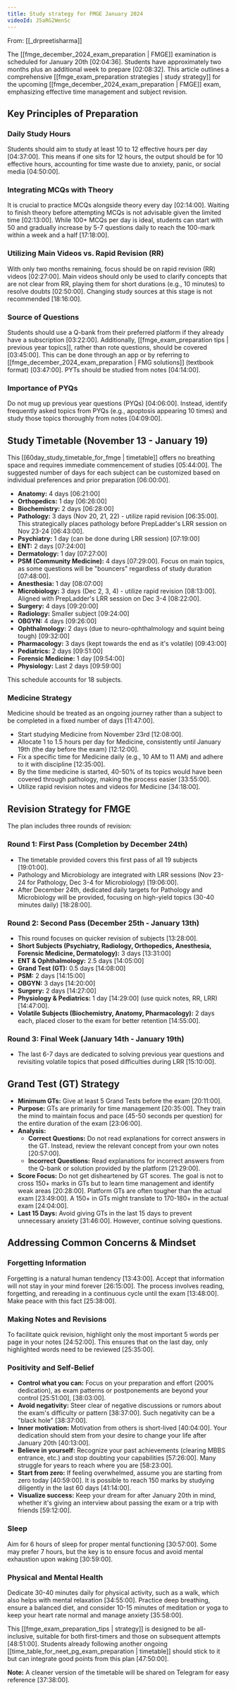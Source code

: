 ```yaml
---
title: Study strategy for FMGE January 2024
videoId: J5aRG2WenSc
---
```


From: [[_drpreetisharma]] <br/> 

The [[fmge_december_2024_exam_preparation | FMGE]] examination is scheduled for January 20th <a class="yt-timestamp" data-t="02:04:36">[02:04:36]</a>. Students have approximately two months plus an additional week to prepare <a class="yt-timestamp" data-t="02:08:32">[02:08:32]</a>. This article outlines a comprehensive [[fmge_exam_preparation strategies | study strategy]] for the upcoming [[fmge_december_2024_exam_preparation | FMGE]] exam, emphasizing effective time management and subject revision.

## Key Principles of Preparation

### Daily Study Hours
Students should aim to study at least 10 to 12 effective hours per day <a class="yt-timestamp" data-t="04:37:00">[04:37:00]</a>. This means if one sits for 12 hours, the output should be for 10 effective hours, accounting for time waste due to anxiety, panic, or social media <a class="yt-timestamp" data-t="04:50:00">[04:50:00]</a>.

### Integrating MCQs with Theory
It is crucial to practice MCQs alongside theory every day <a class="yt-timestamp" data-t="02:14:00">[02:14:00]</a>. Waiting to finish theory before attempting MCQs is not advisable given the limited time <a class="yt-timestamp" data-t="02:13:00">[02:13:00]</a>. While 100+ MCQs per day is ideal, students can start with 50 and gradually increase by 5-7 questions daily to reach the 100-mark within a week and a half <a class="yt-timestamp" data-t="17:18:00">[17:18:00]</a>.

### Utilizing Main Videos vs. Rapid Revision (RR)
With only two months remaining, focus should be on rapid revision (RR) videos <a class="yt-timestamp" data-t="02:27:00">[02:27:00]</a>. Main videos should only be used to clarify concepts that are not clear from RR, playing them for short durations (e.g., 10 minutes) to resolve doubts <a class="yt-timestamp" data-t="02:50:00">[02:50:00]</a>. Changing study sources at this stage is not recommended <a class="yt-timestamp" data-t="18:16:00">[18:16:00]</a>.

### Source of Questions
Students should use a Q-bank from their preferred platform if they already have a subscription <a class="yt-timestamp" data-t="03:22:00">[03:22:00]</a>. Additionally, [[fmge_exam_preparation tips | previous year topics]], rather than rote questions, should be covered <a class="yt-timestamp" data-t="03:45:00">[03:45:00]</a>. This can be done through an app or by referring to [[fmge_december_2024_exam_preparation | FMG solutions]] (textbook format) <a class="yt-timestamp" data-t="03:47:00">[03:47:00]</a>. PYTs should be studied from notes <a class="yt-timestamp" data-t="04:14:00">[04:14:00]</a>.

### Importance of PYQs
Do not mug up previous year questions (PYQs) <a class="yt-timestamp" data-t="04:06:00">[04:06:00]</a>. Instead, identify frequently asked topics from PYQs (e.g., apoptosis appearing 10 times) and study those topics thoroughly from notes <a class="yt-timestamp" data-t="04:09:00">[04:09:00]</a>.

## Study Timetable (November 13 - January 19)
This [[60day_study_timetable_for_fmge | timetable]] offers no breathing space and requires immediate commencement of studies <a class="yt-timestamp" data-t="05:44:00">[05:44:00]</a>. The suggested number of days for each subject can be customized based on individual preferences and prior preparation <a class="yt-timestamp" data-t="06:00:00">[06:00:00]</a>.

*   **Anatomy:** 4 days <a class="yt-timestamp" data-t="06:21:00">[06:21:00]</a>
*   **Orthopedics:** 1 day <a class="yt-timestamp" data-t="06:26:00">[06:26:00]</a>
*   **Biochemistry:** 2 days <a class="yt-timestamp" data-t="06:28:00">[06:28:00]</a>
*   **Pathology:** 3 days (Nov 20, 21, 22) - utilize rapid revision <a class="yt-timestamp" data-t="06:35:00">[06:35:00]</a>. This strategically places pathology before PrepLadder's LRR session on Nov 23-24 <a class="yt-timestamp" data-t="06:43:00">[06:43:00]</a>.
*   **Psychiatry:** 1 day (can be done during LRR session) <a class="yt-timestamp" data-t="07:19:00">[07:19:00]</a>
*   **ENT:** 2 days <a class="yt-timestamp" data-t="07:24:00">[07:24:00]</a>
*   **Dermatology:** 1 day <a class="yt-timestamp" data-t="07:27:00">[07:27:00]</a>
*   **PSM (Community Medicine):** 4 days <a class="yt-timestamp" data-t="07:29:00">[07:29:00]</a>. Focus on main topics, as some questions will be "bouncers" regardless of study duration <a class="yt-timestamp" data-t="07:48:00">[07:48:00]</a>.
*   **Anesthesia:** 1 day <a class="yt-timestamp" data-t="08:07:00">[08:07:00]</a>
*   **Microbiology:** 3 days (Dec 2, 3, 4) - utilize rapid revision <a class="yt-timestamp" data-t="08:13:00">[08:13:00]</a>. Aligned with PrepLadder's LRR session on Dec 3-4 <a class="yt-timestamp" data-t="08:22:00">[08:22:00]</a>.
*   **Surgery:** 4 days <a class="yt-timestamp" data-t="09:20:00">[09:20:00]</a>
*   **Radiology:** Smaller subject <a class="yt-timestamp" data-t="09:24:00">[09:24:00]</a>
*   **OBGYN:** 4 days <a class="yt-timestamp" data-t="09:26:00">[09:26:00]</a>
*   **Ophthalmology:** 2 days (due to neuro-ophthalmology and squint being tough) <a class="yt-timestamp" data-t="09:32:00">[09:32:00]</a>
*   **Pharmacology:** 3 days (kept towards the end as it's volatile) <a class="yt-timestamp" data-t="09:43:00">[09:43:00]</a>
*   **Pediatrics:** 2 days <a class="yt-timestamp" data-t="09:51:00">[09:51:00]</a>
*   **Forensic Medicine:** 1 day <a class="yt-timestamp" data-t="09:54:00">[09:54:00]</a>
*   **Physiology:** Last 2 days <a class="yt-timestamp" data-t="09:59:00">[09:59:00]</a>

This schedule accounts for 18 subjects.

### Medicine Strategy
Medicine should be treated as an ongoing journey rather than a subject to be completed in a fixed number of days <a class="yt-timestamp" data-t="11:47:00">[11:47:00]</a>.
*   Start studying Medicine from November 23rd <a class="yt-timestamp" data-t="12:08:00">[12:08:00]</a>.
*   Allocate 1 to 1.5 hours per day for Medicine, consistently until January 19th (the day before the exam) <a class="yt-timestamp" data-t="12:12:00">[12:12:00]</a>.
*   Fix a specific time for Medicine daily (e.g., 10 AM to 11 AM) and adhere to it with discipline <a class="yt-timestamp" data-t="12:35:00">[12:35:00]</a>.
*   By the time medicine is started, 40-50% of its topics would have been covered through pathology, making the process easier <a class="yt-timestamp" data-t="33:55:00">[33:55:00]</a>.
*   Utilize rapid revision notes and videos for Medicine <a class="yt-timestamp" data-t="34:18:00">[34:18:00]</a>.

## Revision Strategy for FMGE

The plan includes three rounds of revision:

### Round 1: First Pass (Completion by December 24th)
*   The timetable provided covers this first pass of all 19 subjects <a class="yt-timestamp" data-t="19:01:00">[19:01:00]</a>.
*   Pathology and Microbiology are integrated with LRR sessions (Nov 23-24 for Pathology, Dec 3-4 for Microbiology) <a class="yt-timestamp" data-t="19:06:00">[19:06:00]</a>.
*   After December 24th, dedicated daily targets for Pathology and Microbiology will be provided, focusing on high-yield topics (30-40 minutes daily) <a class="yt-timestamp" data-t="18:28:00">[18:28:00]</a>.

### Round 2: Second Pass (December 25th - January 13th)
*   This round focuses on quicker revision of subjects <a class="yt-timestamp" data-t="13:28:00">[13:28:00]</a>.
*   **Short Subjects (Psychiatry, Radiology, Orthopedics, Anesthesia, Forensic Medicine, Dermatology):** 3 days <a class="yt-timestamp" data-t="13:31:00">[13:31:00]</a>
*   **ENT & Ophthalmology:** 2.5 days <a class="yt-timestamp" data-t="14:05:00">[14:05:00]</a>
*   **Grand Test (GT):** 0.5 days <a class="yt-timestamp" data-t="14:08:00">[14:08:00]</a>
*   **PSM:** 2 days <a class="yt-timestamp" data-t="14:15:00">[14:15:00]</a>
*   **OBGYN:** 3 days <a class="yt-timestamp" data-t="14:20:00">[14:20:00]</a>
*   **Surgery:** 2 days <a class="yt-timestamp" data-t="14:27:00">[14:27:00]</a>
*   **Physiology & Pediatrics:** 1 day <a class="yt-timestamp" data-t="14:29:00">[14:29:00]</a> (use quick notes, RR, LRR) <a class="yt-timestamp" data-t="14:47:00">[14:47:00]</a>.
*   **Volatile Subjects (Biochemistry, Anatomy, Pharmacology):** 2 days each, placed closer to the exam for better retention <a class="yt-timestamp" data-t="14:55:00">[14:55:00]</a>.

### Round 3: Final Week (January 14th - January 19th)
*   The last 6-7 days are dedicated to solving previous year questions and revisiting volatile topics that posed difficulties during LRR <a class="yt-timestamp" data-t="15:10:00">[15:10:00]</a>.

## Grand Test (GT) Strategy
*   **Minimum GTs:** Give at least 5 Grand Tests before the exam <a class="yt-timestamp" data-t="20:11:00">[20:11:00]</a>.
*   **Purpose:** GTs are primarily for time management <a class="yt-timestamp" data-t="20:35:00">[20:35:00]</a>. They train the mind to maintain focus and pace (45-50 seconds per question) for the entire duration of the exam <a class="yt-timestamp" data-t="23:06:00">[23:06:00]</a>.
*   **Analysis:**
    *   **Correct Questions:** Do not read explanations for correct answers in the GT. Instead, review the relevant concept from your own notes <a class="yt-timestamp" data-t="20:57:00">[20:57:00]</a>.
    *   **Incorrect Questions:** Read explanations for incorrect answers from the Q-bank or solution provided by the platform <a class="yt-timestamp" data-t="21:29:00">[21:29:00]</a>.
*   **Score Focus:** Do not get disheartened by GT scores. The goal is not to cross 150+ marks in GTs but to learn time management and identify weak areas <a class="yt-timestamp" data-t="20:28:00">[20:28:00]</a>. Platform GTs are often tougher than the actual exam <a class="yt-timestamp" data-t="23:49:00">[23:49:00]</a>. A 150+ in GTs might translate to 170-180+ in the actual exam <a class="yt-timestamp" data-t="24:04:00">[24:04:00]</a>.
*   **Last 15 Days:** Avoid giving GTs in the last 15 days to prevent unnecessary anxiety <a class="yt-timestamp" data-t="31:46:00">[31:46:00]</a>. However, continue solving questions.

## Addressing Common Concerns & Mindset

### Forgetting Information
Forgetting is a natural human tendency <a class="yt-timestamp" data-t="13:43:00">[13:43:00]</a>. Accept that information will not stay in your mind forever <a class="yt-timestamp" data-t="26:15:00">[26:15:00]</a>. The process involves reading, forgetting, and rereading in a continuous cycle until the exam <a class="yt-timestamp" data-t="13:48:00">[13:48:00]</a>. Make peace with this fact <a class="yt-timestamp" data-t="25:38:00">[25:38:00]</a>.

### Making Notes and Revisions
To facilitate quick revision, highlight only the most important 5 words per page in your notes <a class="yt-timestamp" data-t="24:52:00">[24:52:00]</a>. This ensures that on the last day, only highlighted words need to be reviewed <a class="yt-timestamp" data-t="25:35:00">[25:35:00]</a>.

### Positivity and Self-Belief
*   **Control what you can:** Focus on your preparation and effort (200% dedication), as exam patterns or postponements are beyond your control <a class="yt-timestamp" data-t="25:51:00">[25:51:00]</a>, <a class="yt-timestamp" data-t="38:03:00">[38:03:00]</a>.
*   **Avoid negativity:** Steer clear of negative discussions or rumors about the exam's difficulty or pattern <a class="yt-timestamp" data-t="38:37:00">[38:37:00]</a>. Such negativity can be a "black hole" <a class="yt-timestamp" data-t="38:37:00">[38:37:00]</a>.
*   **Inner motivation:** Motivation from others is short-lived <a class="yt-timestamp" data-t="40:04:00">[40:04:00]</a>. Your dedication should stem from your desire to change your life after January 20th <a class="yt-timestamp" data-t="40:13:00">[40:13:00]</a>.
*   **Believe in yourself:** Recognize your past achievements (clearing MBBS entrance, etc.) and stop doubting your capabilities <a class="yt-timestamp" data-t="57:26:00">[57:26:00]</a>. Many struggle for years to reach where you are <a class="yt-timestamp" data-t="58:23:00">[58:23:00]</a>.
*   **Start from zero:** If feeling overwhelmed, assume you are starting from zero today <a class="yt-timestamp" data-t="40:59:00">[40:59:00]</a>. It is possible to reach 150 marks by studying diligently in the last 60 days <a class="yt-timestamp" data-t="41:14:00">[41:14:00]</a>.
*   **Visualize success:** Keep your dream for after January 20th in mind, whether it's giving an interview about passing the exam or a trip with friends <a class="yt-timestamp" data-t="59:12:00">[59:12:00]</a>.

### Sleep
Aim for 6 hours of sleep for proper mental functioning <a class="yt-timestamp" data-t="30:57:00">[30:57:00]</a>. Some may prefer 7 hours, but the key is to ensure focus and avoid mental exhaustion upon waking <a class="yt-timestamp" data-t="30:59:00">[30:59:00]</a>.

### Physical and Mental Health
Dedicate 30-40 minutes daily for physical activity, such as a walk, which also helps with mental relaxation <a class="yt-timestamp" data-t="34:55:00">[34:55:00]</a>. Practice deep breathing, ensure a balanced diet, and consider 10-15 minutes of meditation or yoga to keep your heart rate normal and manage anxiety <a class="yt-timestamp" data-t="35:58:00">[35:58:00]</a>.

This [[fmge_exam_preparation_tips | strategy]] is designed to be all-inclusive, suitable for both first-timers and those on subsequent attempts <a class="yt-timestamp" data-t="48:51:00">[48:51:00]</a>. Students already following another ongoing [[time_table_for_neet_pg_exam_preparation | timetable]] should stick to it but can integrate good points from this plan <a class="yt-timestamp" data-t="47:50:00">[47:50:00]</a>.

**Note:** A cleaner version of the timetable will be shared on Telegram for easy reference <a class="yt-timestamp" data-t="37:38:00">[37:38:00]</a>.